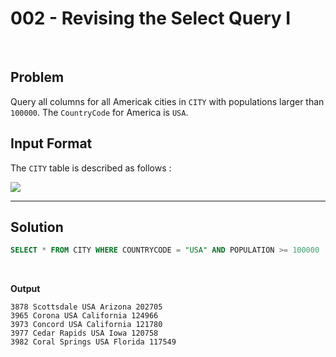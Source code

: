 # 002 - Revising the Select Query I

<br>

## Problem

Query all columns for all Americak cities in `CITY` with populations larger than `100000`. The `CountryCode` for America is `USA`.


## Input Format

The `CITY` table is described as follows :

![](https://s3.amazonaws.com/hr-challenge-images/8137/1449729804-f21d187d0f-CITY.jpg)

---

## Solution

```SQL
SELECT * FROM CITY WHERE COUNTRYCODE = "USA" AND POPULATION >= 100000
```

<br>

**Output**

```
3878 Scottsdale USA Arizona 202705
3965 Corona USA California 124966
3973 Concord USA California 121780
3977 Cedar Rapids USA Iowa 120758 
3982 Coral Springs USA Florida 117549
```
